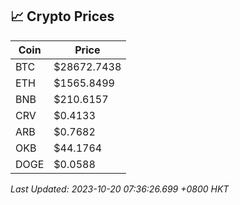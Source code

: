 ## 📈 Crypto Prices

| Coin | Price |
| ---- | ----- |
| BTC | $28672.7438 |
| ETH | $1565.8499 |
| BNB | $210.6157 |
| CRV | $0.4133 |
| ARB | $0.7682 |
| OKB | $44.1764 |
| DOGE | $0.0588 |

_Last Updated: 2023-10-20 07:36:26.699 +0800 HKT_